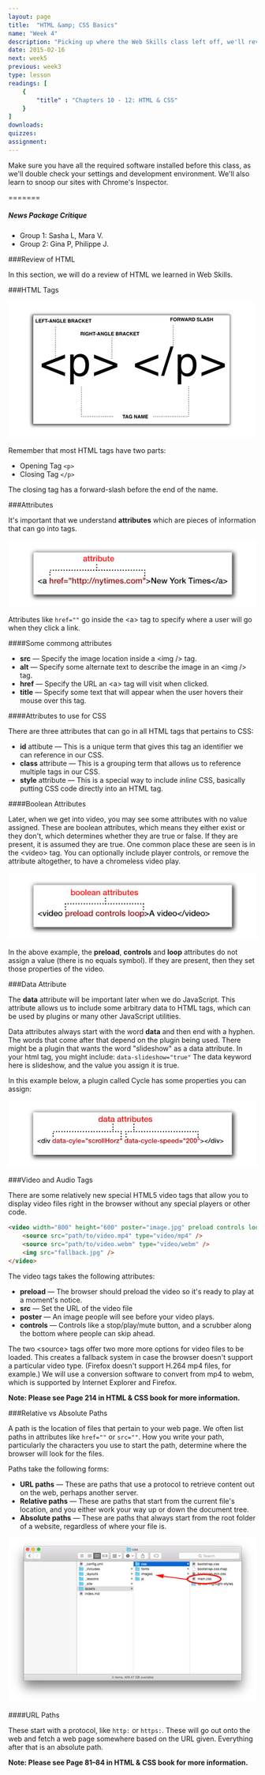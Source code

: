 ```yaml
---
layout: page
title:  "HTML &amp; CSS Basics"
name: "Week 4"
description: "Picking up where the Web Skills class left off, we'll review HTML tags, nesting, and attributes. We'll also review basic CSS selectors and properties."
date: 2015-02-16
next: week5
previous: week3
type: lesson
readings: [
    {
        "title" : "Chapters 10 - 12: HTML & CSS"
    }
]
downloads: 
quizzes: 
assignment: 
---
```


Make sure you have all the required software installed before this class, as we'll double check your settings and development environment. We'll also learn to snoop our sites with Chrome's Inspector.

=======
<h5>News Package Critique</h5>
<ul>
    <li>Group 1: Sasha L, Mara V.</li>
    <li>Group 2: Gina P, Philippe J.</li>
</ul>

###Review of HTML 

In this section, we will do a review of HTML we learned in Web Skills. 

###HTML Tags

<img src="../assets/images/html-tags.jpg" class="img-responsive left-block" alt="HTML tags" />

Remember that most HTML tags have two parts:

* Opening Tag <code>&lt;p&gt;</code>
* Closing Tag <code>&lt;/p&gt;</code>

The closing tag has a forward-slash before the end of the name.

###Attributes

It's important that we understand **attributes** which are pieces of information that can go into tags.

<img src="../assets/images/attribute.jpg" class="img-responsive left-block" alt="An attribute in a single tag" />

Attributes like `href=""` go inside the &lt;a&gt; tag to specify where a user will go when they click a link.

####Some commong attributes

* **src** — Specify the image location inside a &lt;img /&gt; tag.
* **alt** — Specify some alternate text to describe the image in an &lt;img /&gt; tag.
* **href** — Specify the URL an &lt;a&gt; tag will visit when clicked.
* **title** — Specify some text that will appear when the user hovers their mouse over this tag.

####Attributes to use for CSS

There are three attributes that can go in all HTML tags that pertains to CSS:

* **id** attibute — This is a unique term that gives this tag an identifier we can reference in our CSS.
* **class** attribute — This is a grouping term that allows us to reference multiple tags in our CSS.
* **style** attribute — This is a special way to include *inline* CSS, basically putting CSS code directly into an HTML tag.

####Boolean Attributes

Later, when we get into video, you may see some attributes with no value assigned. These are boolean attributes, which means they either exist or they don't, which determines whether they are true or false. If they are present, it is assumed they are true. One common place these are seen is in the &lt;video&gt; tag. You can optionally include player controls, or remove the attribute altogether, to have a chromeless video play.

<img src="../assets/images/attribute-with-no-value.jpg" class="img-responsive left-block" alt="attributes with no value" />

In the above example, the **preload**, **controls** and **loop** attributes do not assign a value (there is no equals symbol). If they are present, then they set those properties of the video.


###Data Attribute

The **data** attribute will be important later when we do JavaScript. This attribute allows us to include some arbitrary data to HTML tags, which can be used by plugins or many other JavaScript utilities.

Data attributes always start with the word **data** and then end with a hyphen. The words that come after that depend on the plugin being used. There might be a plugin that wants the word "slideshow" as a data attribute. In your html tag, you might include: `data-slideshow="true"` The data keyword here is slideshow, and the value you assign it is true. 

In this example below, a plugin called Cycle has some properties you can assign:

<img src="../assets/images/attributes-data.jpg" class="img-responsive left-block" alt="data attributes" />


###Video and Audio Tags

There are some relatively new special HTML5 video tags that allow you to display video files right in the browser without any special players or other code. 

```html
<video width="800" height="600" poster="image.jpg" preload controls loop>
	<source src="path/to/video.mp4" type="video/mp4" />
	<source src="path/to/video.webm" type="video/webm" />
	<img src="fallback.jpg" />
</video>
```

The video tags takes the following attributes:

* **preload** — The browser should preload the video so it's ready to play at a moment's notice.
* **src** — Set the URL of the video file
* **poster** — An image people will see before your video plays.
* **controls** — Controls like a stop/play/mute button, and a scrubber along the bottom where people can skip ahead.

The two &lt;source&gt; tags offer two more more options for video files to be loaded. This creates a fallback system in case the browser doesn't support a particular video type. (Firefox doesn't support H.264 mp4 files, for example.) We will use a conversion software to convert from mp4 to webm, which is supported by Internet Explorer and Firefox.

**Note: Please see Page 214 in HTML &amp; CSS book for more information.**

###Relative vs Absolute Paths

A path is the location of files that pertain to your web page. We often list paths in attributes like `href=""` or `src=""`. How you write your path, particularly the characters you use to start the path, determine where the browser will look for the files.

Paths take the following forms:

* **URL paths** — These are paths that use a protocol to retrieve content out on the web, perhaps another server.
* **Relative paths** — These are paths that start from the current file's location, and you either work your way up or down the document tree.
* **Absolute paths** — These are paths that always start from the root folder of a website, regardless of where your file is.

<img src="../assets/images/folder-structure.jpg" class="img-responsive left-block" alt="folder structure" />

####URL Paths

These start with a protocol, like `http:` or `https:`. These will go out onto the web and fetch a web page somewhere based on the URL given. Everything after that is an absolute path.

**Note: Please see Page 81–84 in HTML &amp; CSS book for more information.**


